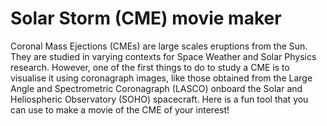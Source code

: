 # Solar Storm (CME) movie maker

Coronal Mass Ejections (CMEs) are large scales eruptions from the Sun. They are studied in varying contexts for Space Weather and Solar Physics research. However, one of the first things to do to study a CME is to visualise it using coronagraph images, like those obtained from the Large Angle and Spectrometric Coronagraph (LASCO) onboard the Solar and Heliospheric Observatory (SOHO) spacecraft. Here is a fun tool that you can use to make a movie of the CME of your interest!
